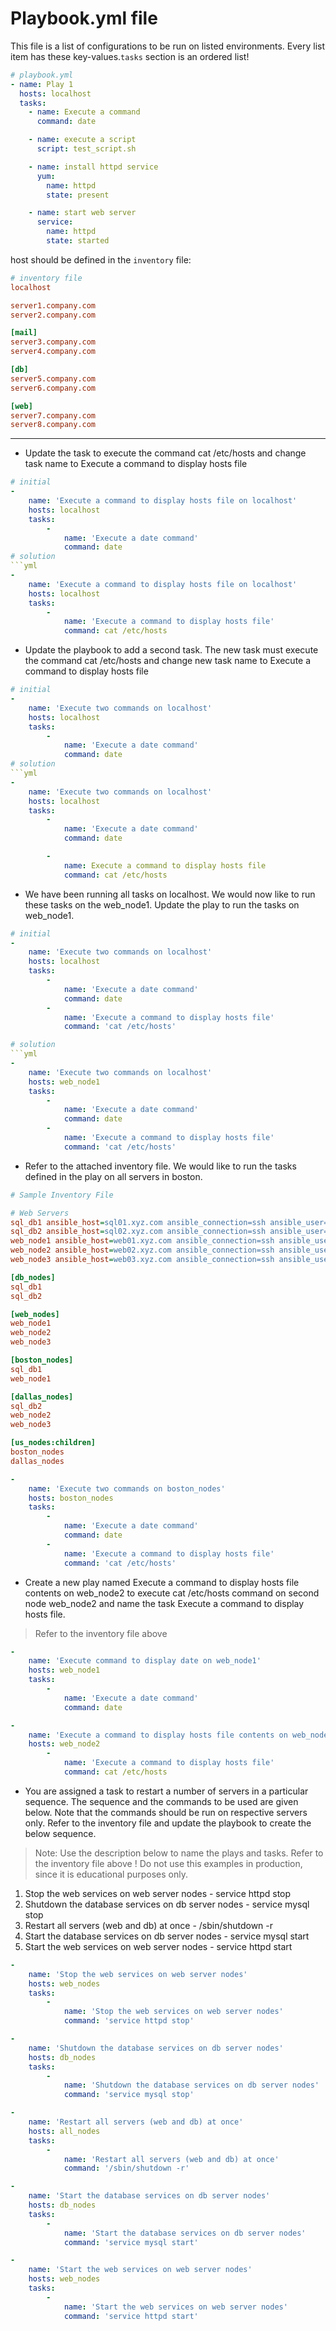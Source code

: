 # Playbook.yml file

This file is a list of configurations to be run on listed environments. Every list item has these key-values.`tasks` section is an ordered list!

```yaml
# playbook.yml
- name: Play 1
  hosts: localhost
  tasks:
    - name: Execute a command
      command: date

    - name: execute a script
      script: test_script.sh

    - name: install httpd service
      yum:
        name: httpd
        state: present

    - name: start web server
      service:
        name: httpd
        state: started
```

host should be defined in the `inventory` file:

```ini
# inventory file
localhost

server1.company.com
server2.company.com

[mail]
server3.company.com
server4.company.com

[db]
server5.company.com
server6.company.com

[web]
server7.company.com
server8.company.com
```
---

- Update the task to execute the command cat /etc/hosts and change task name to Execute a command to display hosts file

```yml
# initial
-
    name: 'Execute a command to display hosts file on localhost'
    hosts: localhost
    tasks:
        -
            name: 'Execute a date command'
            command: date
# solution
```yml
-
    name: 'Execute a command to display hosts file on localhost'
    hosts: localhost
    tasks:
        -
            name: 'Execute a command to display hosts file'
            command: cat /etc/hosts
```

- Update the playbook to add a second task. The new task must execute the command cat /etc/hosts and change new task name to Execute a command to display hosts file

```yml
# initial
-
    name: 'Execute two commands on localhost'
    hosts: localhost
    tasks:
        -
            name: 'Execute a date command'
            command: date
# solution
```yml
-
    name: 'Execute two commands on localhost'
    hosts: localhost
    tasks:
        -
            name: 'Execute a date command'
            command: date

        -
            name: Execute a command to display hosts file
            command: cat /etc/hosts
```

- We have been running all tasks on localhost. We would now like to run these tasks on the web_node1. Update the play to run the tasks on web_node1.

```yml
# initial
-
    name: 'Execute two commands on localhost'
    hosts: localhost
    tasks:
        -
            name: 'Execute a date command'
            command: date
        -
            name: 'Execute a command to display hosts file'
            command: 'cat /etc/hosts'

# solution
```yml
-
    name: 'Execute two commands on localhost'
    hosts: web_node1
    tasks:
        -
            name: 'Execute a date command'
            command: date
        -
            name: 'Execute a command to display hosts file'
            command: 'cat /etc/hosts'
```

- Refer to the attached inventory file. We would like to run the tasks defined in the play on all servers in boston.

```ini
# Sample Inventory File

# Web Servers
sql_db1 ansible_host=sql01.xyz.com ansible_connection=ssh ansible_user=root ansible_ssh_pass=Lin$Pass
sql_db2 ansible_host=sql02.xyz.com ansible_connection=ssh ansible_user=root ansible_ssh_pass=Lin$Pass
web_node1 ansible_host=web01.xyz.com ansible_connection=ssh ansible_user=administrator ansible_ssh_pass=Win$Pass
web_node2 ansible_host=web02.xyz.com ansible_connection=ssh ansible_user=administrator ansible_ssh_pass=Win$Pass
web_node3 ansible_host=web03.xyz.com ansible_connection=ssh ansible_user=administrator ansible_ssh_pass=Win$Pass

[db_nodes]
sql_db1
sql_db2

[web_nodes]
web_node1
web_node2
web_node3

[boston_nodes]
sql_db1
web_node1

[dallas_nodes]
sql_db2
web_node2
web_node3

[us_nodes:children]
boston_nodes
dallas_nodes
```

```yml
-
    name: 'Execute two commands on boston_nodes'
    hosts: boston_nodes
    tasks:
        -
            name: 'Execute a date command'
            command: date
        -
            name: 'Execute a command to display hosts file'
            command: 'cat /etc/hosts'
```

- Create a new play named Execute a command to display hosts file contents on web_node2 to execute cat /etc/hosts command on second node web_node2 and name the task Execute a command to display hosts file. 
> Refer to the inventory file above

```yml
-
    name: 'Execute command to display date on web_node1'
    hosts: web_node1
    tasks:
        -
            name: 'Execute a date command'
            command: date

- 
    name: 'Execute a command to display hosts file contents on web_node2'
    hosts: web_node2
        -
            name: 'Execute a command to display hosts file'
            command: cat /etc/hosts
```

- You are assigned a task to restart a number of servers in a particular sequence. The sequence and the commands to be used are given below. Note that the commands should be run on respective servers only. Refer to the inventory file and update the playbook to create the below sequence.
> Note: Use the description below to name the plays and tasks. Refer to the inventory file above
> ! Do not use this examples in production, since it is educational purposes only.

1. Stop the web services on web server nodes - service httpd stop
2. Shutdown the database services on db server nodes - service mysql stop
3. Restart all servers (web and db) at once - /sbin/shutdown -r
4. Start the database services on db server nodes - service mysql start
5. Start the web services on web server nodes - service httpd start

```yml
-
    name: 'Stop the web services on web server nodes'
    hosts: web_nodes
    tasks:
        -
            name: 'Stop the web services on web server nodes'
            command: 'service httpd stop'

-
    name: 'Shutdown the database services on db server nodes'
    hosts: db_nodes
    tasks:
        -
            name: 'Shutdown the database services on db server nodes'
            command: 'service mysql stop'

-
    name: 'Restart all servers (web and db) at once'
    hosts: all_nodes
    tasks:
        -
            name: 'Restart all servers (web and db) at once'
            command: '/sbin/shutdown -r'

-
    name: 'Start the database services on db server nodes'
    hosts: db_nodes
    tasks:
        -
            name: 'Start the database services on db server nodes'
            command: 'service mysql start'

-
    name: 'Start the web services on web server nodes'
    hosts: web_nodes
    tasks:
        -
            name: 'Start the web services on web server nodes'
            command: 'service httpd start'
```
